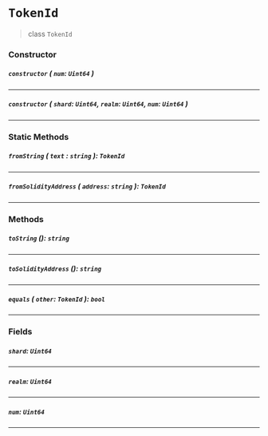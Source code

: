 # `TokenId`

> class `TokenId`

### Constructor

##### `constructor` ( `num`: `Uint64` )

---

##### `constructor` ( `shard`: `Uint64`, `realm`: `Uint64`, `num`: `Uint64` )

---

### Static Methods

##### `fromString` ( `text` : `string` ): `TokenId`

---

##### `fromSolidityAddress` ( `address`: `string` ): `TokenId`

---

### Methods

##### `toString` (): `string`

---

##### `toSolidityAddress` (): `string`

---

##### `equals` ( `other`: `TokenId` ): `bool`

---

### Fields

##### `shard`: `Uint64`

---

##### `realm`: `Uint64`

---

##### `num`: `Uint64`

---
